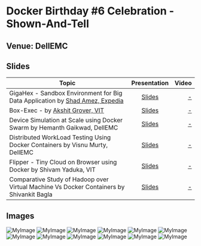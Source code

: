 # Docker Birthday #6 Celebration - Shown-And-Tell

## Venue: DellEMC

## Slides


| Topic        | Presentation          | Video  |
| ------------- |:-------------:| -----:|
| GigaHex - Sandbox Environment for Big Data Application by [Shad Amez, Expedia](https://www.google.co.in/url?sa=t&rct=j&q=&esrc=s&source=web&cd=1&cad=rja&uact=8&ved=2ahUKEwiV6rr9q67hAhWUyIsBHW4KC1UQFjAAegQIABAB&url=https%3A%2F%2Fin.linkedin.com%2Fin%2Fshadamez&usg=AOvVaw267Pga2VsphnDQhkb9WRO-)| [Slides](https://slides.com/shadamez/gigahex-alpha/fullscreen#/) | [ - ]() |
| Box-Exec  - by [Akshit Grover, VIT](https://in.linkedin.com/in/akshit-grover) | [Slides](http://slides.com/akshitgrover/box-exec/fullscreen) | [- ]() |
| Device Simulation at Scale using Docker Swarm by Hemanth Gaikwad, DellEMC| [Slides](https://github.com/collabnix/dockerbangalore/blob/master/slides/2019-03-30-Docker-6th-Birthday-Show-n-Tell/Z10N_Device_simulation_at_scale_using_Docker_Swarm.pptx) | [ - ]() |
| Distributed WorkLoad Testing Using Docker Containers by Visnu Murty, DellEMC | [Slides](https://www.slideshare.net/RajakavithaKodhandap/kubecon-2018seattle) | [ - ]() |
| Flipper - Tiny Cloud on Browser using Docker by Shivam Yaduka, VIT | [Slides](http://slides.com/shivam-yaduka/organize-your-decks/fullscreen/#/) | [ - ]() |
| Comparative Study of Hadoop over Virtual Machine Vs Docker Containers by Shivankit Bagla  | [Slides](https://www.slideshare.net/mKrishnaKumar1/kubecon-seattle-2018-recap-application-deployment-aspects) | [ - ]() |

## Images

![MyImage](https://github.com/collabnix/dockerbangalore/blob/master/slides/2019-03-30-Docker-6th-Birthday-Show-n-Tell/image_1.jpg)
![MyImage](https://github.com/collabnix/dockerbangalore/blob/master/slides/2019-03-30-Docker-6th-Birthday-Show-n-Tell/image_5.jpg)
![MyImage](https://github.com/collabnix/dockerbangalore/blob/master/slides/2019-03-30-Docker-6th-Birthday-Show-n-Tell/image_7.jpg)
![MyImage](https://github.com/collabnix/dockerbangalore/blob/master/slides/2019-03-30-Docker-6th-Birthday-Show-n-Tell/image_4.jpg)
![MyImage](https://github.com/collabnix/dockerbangalore/blob/master/slides/2019-03-30-Docker-6th-Birthday-Show-n-Tell/image_2.jpg)
![MyImage](https://github.com/collabnix/dockerbangalore/blob/master/slides/2019-03-30-Docker-6th-Birthday-Show-n-Tell/image_3.jpg)
![MyImage](https://github.com/collabnix/dockerbangalore/blob/master/slides/2019-03-30-Docker-6th-Birthday-Show-n-Tell/image_6.jpg)
![MyImage](https://github.com/collabnix/dockerbangalore/blob/master/slides/2019-03-30-Docker-6th-Birthday-Show-n-Tell/image_8.jpg)
![MyImage](https://github.com/collabnix/dockerbangalore/blob/master/slides/2019-03-30-Docker-6th-Birthday-Show-n-Tell/image_9.jpg)
![MyImage](https://github.com/collabnix/dockerbangalore/blob/master/slides/2019-03-30-Docker-6th-Birthday-Show-n-Tell/image_10.jpg)
![MyImage](https://github.com/collabnix/dockerbangalore/blob/master/slides/2019-03-30-Docker-6th-Birthday-Show-n-Tell/image_11.jpg)
![MyImage](https://github.com/collabnix/dockerbangalore/blob/master/slides/2019-03-30-Docker-6th-Birthday-Show-n-Tell/image_12.jpg)
